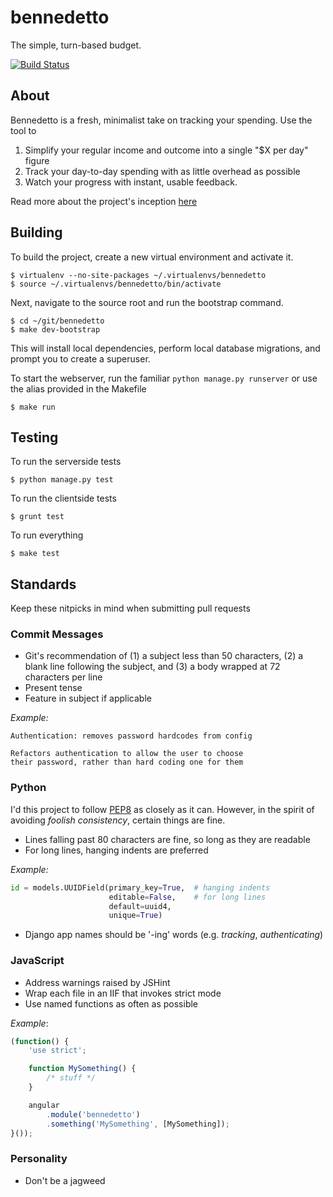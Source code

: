 # bennedetto

The simple, turn-based budget.

[![Build Status](https://travis-ci.org/arecker/bennedetto.svg)](https://travis-ci.org/arecker/bennedetto)

## About

Bennedetto is a fresh, minimalist take on tracking your spending.  Use the tool to

1. Simplify your regular income and outcome into a single "$X per day" figure
2. Track your day-to-day spending with as little overhead as possible
3. Watch your progress with instant, usable feedback.

Read more about the project's inception [here](http://alexrecker.com/our-new-sid-meiers-civilization-inspired-budget/)

## Building

To build the project, create a new virtual environment and activate it.

    $ virtualenv --no-site-packages ~/.virtualenvs/bennedetto
    $ source ~/.virtualenvs/bennedetto/bin/activate

Next, navigate to the source root and run the bootstrap command.

    $ cd ~/git/bennedetto
    $ make dev-bootstrap

This will install local dependencies, perform local database migrations, and prompt you to create a superuser.

To start the webserver, run the familiar `python manage.py runserver` or use the alias provided in the Makefile

    $ make run

## Testing

To run the serverside tests

    $ python manage.py test

To run the clientside tests

    $ grunt test

To run everything

    $ make test

## Standards

Keep these nitpicks in mind when submitting pull requests

### Commit Messages

* Git's recommendation of (1) a subject less than 50 characters, (2) a blank line following the subject, and (3) a body wrapped at 72 characters per line
* Present tense
* Feature in subject if applicable

_Example:_

    Authentication: removes password hardcodes from config

    Refactors authentication to allow the user to choose
    their password, rather than hard coding one for them

### Python

I'd this project to follow [PEP8](https://www.python.org/dev/peps/pep-0008/) as closely as it can.  However, in the spirit of avoiding _foolish consistency_, certain things are fine.

* Lines falling past 80 characters are fine, so long as they are readable
* For long lines, hanging indents are preferred

_Example:_

```python
id = models.UUIDField(primary_key=True,  # hanging indents
                      editable=False,    # for long lines
                      default=uuid4,
                      unique=True)
```

* Django app names should be '-ing' words (e.g. _tracking_, _authenticating_)

### JavaScript

* Address warnings raised by JSHint
* Wrap each file in an IIF that invokes strict mode
* Use named functions as often as possible

_Example_:

```javascript
(function() {
    'use strict';

    function MySomething() {
        /* stuff */
    }

    angular
        .module('bennedetto')
        .something('MySomething', [MySomething]);
}());
```

### Personality

* Don't be a jagweed
